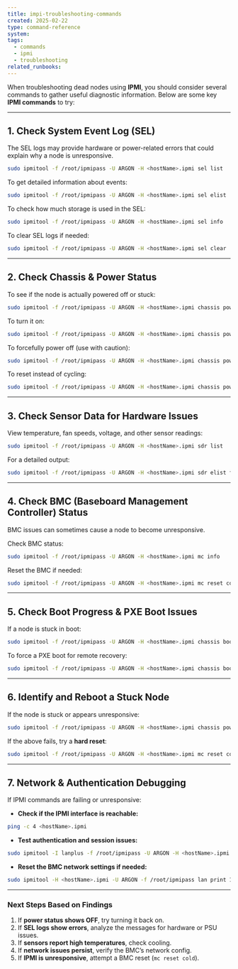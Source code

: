 ```yaml
---
title: impi-troubleshooting-commands
created: 2025-02-22
type: command-reference
system: 
tags:
  - commands
  - ipmi
  - troubleshooting
related_runbooks:
---
```

When troubleshooting dead nodes using **IPMI**, you should consider several commands to gather useful diagnostic information. Below are some key **IPMI commands** to try:

---

## **1. Check System Event Log (SEL)**
The SEL logs may provide hardware or power-related errors that could explain why a node is unresponsive.

```bash
sudo ipmitool -f /root/ipmipass -U ARGON -H <hostName>.ipmi sel list
```

To get detailed information about events:
```bash
sudo ipmitool -f /root/ipmipass -U ARGON -H <hostName>.ipmi sel elist
```

To check how much storage is used in the SEL:
```bash
sudo ipmitool -f /root/ipmipass -U ARGON -H <hostName>.ipmi sel info
```

To clear SEL logs if needed:
```bash
sudo ipmitool -f /root/ipmipass -U ARGON -H <hostName>.ipmi sel clear
```

---

## **2. Check Chassis & Power Status**
To see if the node is actually powered off or stuck:
```bash
sudo ipmitool -f /root/ipmipass -U ARGON -H <hostName>.ipmi chassis power status
```

To turn it on:
```bash
sudo ipmitool -f /root/ipmipass -U ARGON -H <hostName>.ipmi chassis power on
```

To forcefully power off (use with caution):
```bash
sudo ipmitool -f /root/ipmipass -U ARGON -H <hostName>.ipmi chassis power off
```

To reset instead of cycling:
```bash
sudo ipmitool -f /root/ipmipass -U ARGON -H <hostName>.ipmi chassis power reset
```

---

## **3. Check Sensor Data for Hardware Issues**
View temperature, fan speeds, voltage, and other sensor readings:
```bash
sudo ipmitool -f /root/ipmipass -U ARGON -H <hostName>.ipmi sdr list
```
For a detailed output:
```bash
sudo ipmitool -f /root/ipmipass -U ARGON -H <hostName>.ipmi sdr elist full
```

---

## **4. Check BMC (Baseboard Management Controller) Status**
BMC issues can sometimes cause a node to become unresponsive.

Check BMC status:
```bash
sudo ipmitool -f /root/ipmipass -U ARGON -H <hostName>.ipmi mc info
```

Reset the BMC if needed:
```bash
sudo ipmitool -f /root/ipmipass -U ARGON -H <hostName>.ipmi mc reset cold
```

---

## **5. Check Boot Progress & PXE Boot Issues**
If a node is stuck in boot:
```bash
sudo ipmitool -f /root/ipmipass -U ARGON -H <hostName>.ipmi chassis bootparam get 5
```
To force a PXE boot for remote recovery:
```bash
sudo ipmitool -f /root/ipmipass -U ARGON -H <hostName>.ipmi chassis bootdev pxe
```

---

## **6. Identify and Reboot a Stuck Node**
If the node is stuck or appears unresponsive:
```bash
sudo ipmitool -f /root/ipmipass -U ARGON -H <hostName>.ipmi chassis power cycle
```
If the above fails, try a **hard reset**:
```bash
sudo ipmitool -f /root/ipmipass -U ARGON -H <hostName>.ipmi mc reset cold
```

---

## **7. Network & Authentication Debugging**
If IPMI commands are failing or unresponsive:
- **Check if the IPMI interface is reachable:**
```bash
ping -c 4 <hostName>.ipmi
```
- **Test authentication and session issues:**
```bash
sudo ipmitool -I lanplus -f /root/ipmipass -U ARGON -H <hostName>.ipmi chassis power status
```
- **Reset the BMC network settings if needed:**
```bash
sudo ipmitool -H <hostName>.ipmi -U ARGON -f /root/ipmipass lan print 1
```

---

### **Next Steps Based on Findings**
1. If **power status shows OFF**, try turning it back on.
2. If **SEL logs show errors**, analyze the messages for hardware or PSU issues.
3. If **sensors report high temperatures**, check cooling.
4. If **network issues persist**, verify the BMC’s network config.
5. If **IPMI is unresponsive**, attempt a BMC reset (`mc reset cold`).


